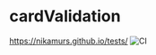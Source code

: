 # cardValidation
https://nikamurs.github.io/tests/
![CI](https://github.com/NikaMurs/tests/actions/workflows/web.yml/badge.svg) 
